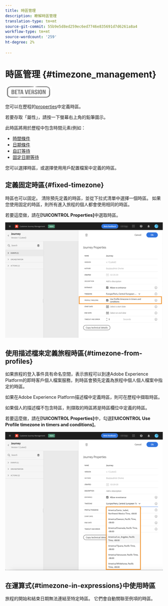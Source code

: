 ```yaml
---
title: 時區管理
description: 瞭解時區管理
translation-type: tm+mt
source-git-commit: 55b9e5d8ed259ec6ed7746e835691d7d6261a8a4
workflow-type: tm+mt
source-wordcount: '259'
ht-degree: 2%

---
```


# 時區管理 {#timezone_management}

![](../assets/do-not-localize/badge.png)

您可以在歷程的[properties](../building-journeys/journey-gs.md#change-properties)中定義時區。

若要存取「屬性」，請按一下螢幕右上角的鉛筆圖示。

此時區將用於歷程中包含時間元素(例如：

* [時間條件](../building-journeys/condition-activity.md#time_condition)
* [日期條件](../building-journeys/condition-activity.md#date_condition)
* [自訂等待](../building-journeys/wait-activity.md#custom)
* [固定日期等待](../building-journeys/wait-activity.md#fixed_date)

您可以選擇時區，或選擇使用用戶配置檔案中定義的時區。

## 定義固定時區{#fixed-timezone}

時區也可以固定。 清除預先定義的時區，並從下拉式清單中選擇一個時區。 如果您使用固定的時區，則所有進入旅程的個人都會使用相同的時區。

若要這麼做，請在&#x200B;**[!UICONTROL Properties]**&#x200B;中選取時區。

![](../assets/journey73.png)

## 使用描述檔來定義旅程時區{#timezone-from-profiles}

如果旅程的登入事件具有命名空間，表示旅程可以到達Adobe Experience Platform的即時客戶個人檔案服務，則時區會預先定義為旅程中個人個人檔案中指定的時區。

如果在Adobe Experience Platform描述檔中定義時區，則可在歷程中擷取時區。

如果個人的描述檔不包含時區，則擷取的時區將是時區欄位中定義的時區。

若要這麼做，請在&#x200B;**[!UICONTROL Properties]**&#x200B;中，勾選&#x200B;**[!UICONTROL Use Profile timezone in timers and conditions]**。

![](../assets/journey72.png)

## 在運算式{#timezone-in-expressions}中使用時區

旅程的開始和結束日期無法連結至特定時區。 它們會自動關聯至例項的時區。
